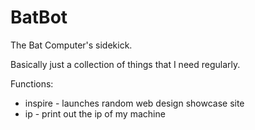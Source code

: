 # BatBot
The Bat Computer's sidekick.

Basically just a collection of things that I need regularly.

Functions:
  * inspire - launches random web design showcase site
  * ip - print out the ip of my machine